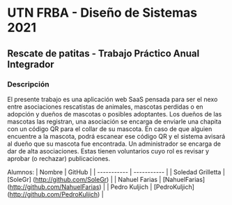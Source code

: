 # UTN FRBA - Diseño de Sistemas 2021
## Rescate de patitas - Trabajo Práctico Anual Integrador

### Descripción
El presente trabajo es una aplicación web SaaS pensada para ser el nexo entre asociaciones rescatistas de animales,
mascotas perdidas o en adopción y dueños de mascotas o posibles adoptantes.
Los dueños de las mascotas las registran, una asociación se encarga de enviarle una chapita con un código QR para
el collar de su mascota. En caso de que alguien encuentre a la mascota, podrá escanear ese código QR y el sistema avisará al
dueño que su mascota fue encontrada.
Un administrador se encarga de dar de alta asociaciones. Estas tienen voluntarios cuyo rol es revisar y aprobar (o rechazar) publicaciones.

Alumnos:
| Nombre      | GitHub |
| ----------- | ----------- |
| Soledad Grilletta      | [SoleGr] (http://github.com/SoleGr) |
| Nahuel Farias   | [NahuelFarias] (http://github.com/NahuelFarias) |
| Pedro Kuljich   | [PedroKuljich] (http://github.com/PedroKuljich) |


